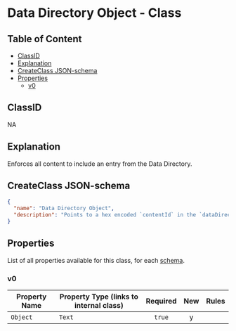 Data Directory Object - Class
=============================

Table of Content
----------------
<!-- TOC START min:1 max:3 link:true asterisk:false update:true -->
  - [ClassID](#classid)
  - [Explanation](#explanation)
  - [CreateClass JSON-schema](#createclass-json-schema)
  - [Properties](#properties)
    - [v0](#v0)
<!-- TOC END -->

## ClassID
NA

## Explanation
Enforces all content to include an entry from the Data Directory.

## CreateClass JSON-schema
```json
{
  "name": "Data Directory Object",
  "description": "Points to a hex encoded `contentId` in the `dataDirectory`.",
}
```

## Properties
List of all properties available for this class, for each [schema](/joystream-content-system/schemas/general/data-directory-object.md).

### v0

|     Property Name       | Property Type (links to internal class)          |Required|New|  Rules  |
|-------------------------|--------------------------------------------------|:------:|:-:|---------|
|`Object`                 |`Text`                                            | `true` | y |         |

